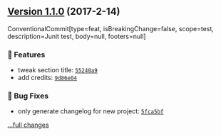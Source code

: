 
## [Version 1.1.0](https://github.com/egoist/changelog.md/releases/tag/v1.1.0) (2017-2-14)

  ConventionalCommit[type=feat, isBreakingChange=false, scope=test, description=Junit test, body=null, footers=null]

### 🚀 Features
- tweak section title: [`55240a9`](https://github.com/egoist/changelog.md/commit/55240a9)
- add credits: [`9d86e04`](https://github.com/egoist/changelog.md/commit/9d86e04)

### 🐛 Bug Fixes

- only generate changelog for new project: [`5fca5bf`](https://github.com/egoist/changelog.md/commit/5fca5bf)

[...full changes](https://github.com/egoist/changelog.md/compare/v1.0.0...v1.1.0)